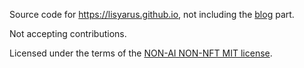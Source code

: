 Source code for https://lisyarus.github.io, not including the [blog](https://lisyarus.github.io/blog) part.

Not accepting contributions.

Licensed under the terms of the [NON-AI NON-NFT MIT license](LICENSE.txt).